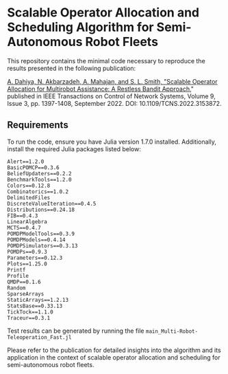 # Scalable Operator Allocation and Scheduling Algorithm for Semi-Autonomous Robot Fleets

This repository contains the minimal code necessary to reproduce the results presented in the following publication:

[A. Dahiya, N. Akbarzadeh, A. Mahajan, and S. L. Smith, "Scalable Operator Allocation for Multirobot Assistance: A Restless Bandit Approach](https://ieeexplore.ieee.org/abstract/document/9721692)," published in IEEE Transactions on Control of Network Systems, Volume 9, Issue 3, pp. 1397-1408, September 2022. DOI: 10.1109/TCNS.2022.3153872.

## Requirements

To run the code, ensure you have Julia version 1.7.0 installed. Additionally, install the required Julia packages listed below:

```plaintext
Alert==1.2.0
BasicPOMCP==0.3.6
BeliefUpdaters==0.2.2
BenchmarkTools==1.2.0
Colors==0.12.8
Combinatorics==1.0.2
DelimitedFiles
DiscreteValueIteration==0.4.5
Distributions==0.24.18
FIB==0.4.3
LinearAlgebra
MCTS==0.4.7
POMDPModelTools==0.3.9
POMDPModels==0.4.14
POMDPSimulators==0.3.13
POMDPs==0.9.3
Parameters==0.12.3
Plots==1.25.0
Printf
Profile
QMDP==0.1.6
Random
SparseArrays
StaticArrays==1.2.13
StatsBase==0.33.13
TickTock==1.1.0
Traceur==0.3.1
```

Test results can be generated by running the file `main_Multi-Robot-Teleoperation_Fast.jl`

Please refer to the publication for detailed insights into the algorithm and its application in the context of scalable operator allocation and scheduling for semi-autonomous robot fleets.